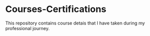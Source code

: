 # Courses-Certifications

This repository contains course detais that I have taken during my professional journey.
